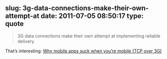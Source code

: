 slug: 3g-data-connections-make-their-own-attempt-at
date: 2011-07-05 08:50:17
type: quote
---

> 3G data connections make their own attempt at implementing reliable delivery.

That’s interesting: [Why mobile apps suck when you’re mobile (TCP over 3G)](http://blog.davidsingleton.org/mobiletcp)
